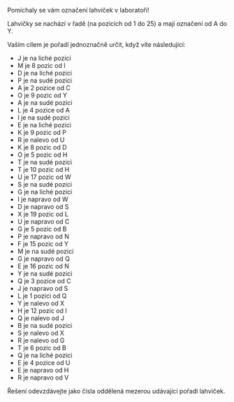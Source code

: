 <p>Pomíchaly se vám označení lahviček v laboratoři!</p>

<p>Lahvičky se nachází v řadě (na pozicích od 1 do 25) a mají označení od A do Y.</p>

<p>Vaším cílem je pořadí jednoznačně určit, když víte následující:</p>
<ul>
<li>J je na liché pozici</li>
<li>M je 8 pozic od I</li>
<li>D je na liché pozici</li>
<li>P je na sudé pozici</li>
<li>A je 2 pozice od C</li>
<li>O je 9 pozic od Y</li>
<li>A je na sudé pozici</li>
<li>L je 4 pozice od A</li>
<li>I je na sudé pozici</li>
<li>E je na liché pozici</li>
<li>K je 9 pozic od P</li>
<li>R je nalevo od U</li>
<li>K je 8 pozic od D</li>
<li>O je 5 pozic od H</li>
<li>T je na sudé pozici</li>
<li>T je 10 pozic od H</li>
<li>U je 17 pozic od W</li>
<li>S je na sudé pozici</li>
<li>G je na liché pozici</li>
<li>I je napravo od W</li>
<li>D je napravo od S</li>
<li>X je 19 pozic od L</li>
<li>U je napravo od C</li>
<li>G je 5 pozic od B</li>
<li>P je napravo od N</li>
<li>F je 15 pozic od Y</li>
<li>M je na sudé pozici</li>
<li>G je napravo od Q</li>
<li>E je 16 pozic od N</li>
<li>Y je na sudé pozici</li>
<li>Q je 3 pozice od C</li>
<li>J je napravo od S</li>
<li>L je 1 pozici od Q</li>
<li>Y je nalevo od X</li>
<li>H je 12 pozic od I</li>
<li>Q je nalevo od J</li>
<li>B je na sudé pozici</li>
<li>S je nalevo od X</li>
<li>R je nalevo od G</li>
<li>T je 6 pozic od B</li>
<li>Q je na liché pozici</li>
<li>E je 4 pozice od U</li>
<li>E je napravo od H</li>
<li>R je napravo od V</li>
</ul>

<p>Řešení odevzdávejte jako čísla oddělená mezerou udávající pořadí lahviček.</p>
